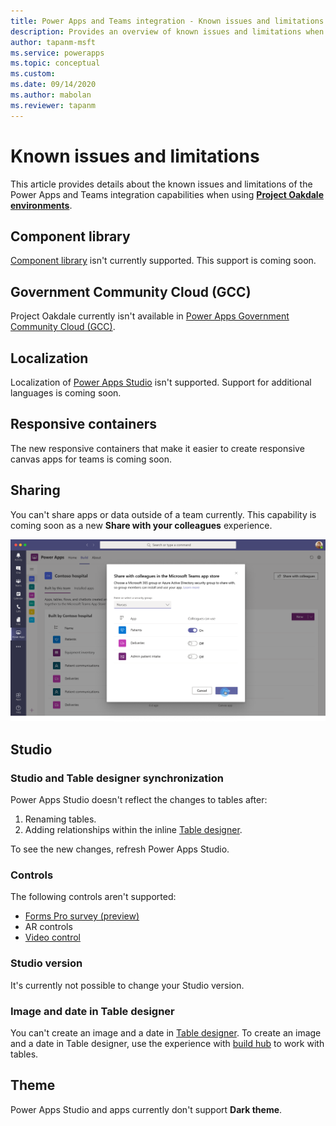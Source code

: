 ```yaml
---
title: Power Apps and Teams integration - Known issues and limitations | Microsoft Docs
description: Provides an overview of known issues and limitations when using Power Apps with Microsoft Teams.
author: tapanm-msft
ms.service: powerapps
ms.topic: conceptual
ms.custom: 
ms.date: 09/14/2020
ms.author: mabolan
ms.reviewer: tapanm
---
```

# Known issues and limitations

This article provides details about the known issues and limitations of the Power Apps and Teams integration capabilities when using [**Project Oakdale environments**](/power-platform/admin/about-teams-environment).

## Component library

[Component library](../maker/canvas-apps/component-library.md) isn't currently supported. This support is coming soon.

## Government Community Cloud (GCC)

Project Oakdale currently isn't available in [Power Apps Government Community Cloud (GCC)](/power-platform/admin/powerapps-us-government).

## Localization

Localization of [Power Apps Studio](understand-power-apps-studio.md) isn't supported. Support for additional languages is coming soon.

## Responsive containers

The new responsive containers that make it easier to create responsive canvas apps for teams is coming soon.

## Sharing

You can't share apps or data outside of a team currently. This capability is coming soon as a new **Share with your colleagues** experience.

![Share with your colleagus](media/share-with-colleagues.png "Share with your colleagues")

## Studio

### Studio and Table designer synchronization

Power Apps Studio doesn't reflect the changes to tables after:

1. Renaming tables.
1. Adding relationships within the inline [Table designer](understand-power-apps-studio.md#table-designer).

To see the new changes, refresh Power Apps Studio.

### Controls

The following controls aren't supported:

- [Forms Pro survey (preview)](/forms-pro/embed-survey-powerapps)
- AR controls
- [Video control](../maker/canvas-apps/controls/control-audio-video.md)

### Studio version

It's currently not possible to change your Studio version.

### Image and date in Table designer

You can't create an image and a date in [Table designer](understand-power-apps-studio.md#table-designer). To create an image and a date in Table designer, use the experience with [build hub](create-table.md) to work with tables.

## Theme

Power Apps Studio and apps currently don't support **Dark theme**.
